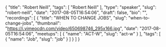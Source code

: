 {
  "title": "Robert Neill",
  "tags": [
    "Robert Neill"
  ],
  "type": "speaker",
  "slug": "robert-neill",
  "date": "2017-08-05T16:54:06",
  "draft": false,
  "bio": "",
  "recordings": [
    {
      "title": "WHEN TO CHANGE JOBS",
      "slug": "when-to-change-jobs",
      "thumbnail": "https://i.vimeocdn.com/video/650698746_295x166.jpg",
      "date": "2017-08-05T16:54:06",
      "meetups": [
        {
          "name": "ACT-W",
          "slug": "act-w"
        }
      ],
      "tags": [
        {
          "name": "Job",
          "slug": "job"
        }
      ]
    }
  ]
}
